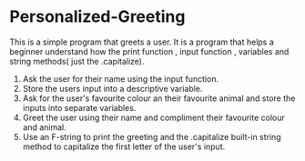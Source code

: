 # Personalized-Greeting
This is a simple program that greets a user. It is a program that helps a beginner understand how the print function , input function , variables and string methods( just the .capitalize).

1. Ask the user for their name using the input function.
2. Store the users input into a descriptive variable.
3. Ask for the user's favourite colour an their favourite animal and store the inputs into separate variables.
4. Greet the user using their name and compliment their favourite colour and animal.
5. Use an F-string to print the greeting and the .capitalize built-in string method to capitalize the first letter of the user's input.
